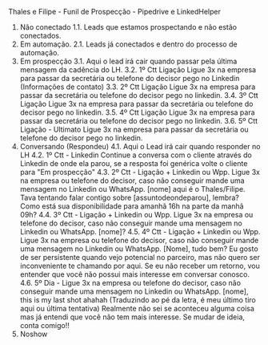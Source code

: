 Thales e Filipe - Funil de Prospecção - Pipedrive e LinkedHelper
1. Não conectado
1.1. Leads que estamos prospectando e não estão conectados.
2. Em automação.
2.1. Leads já conectados e dentro do processo de automação.
3. Em prospecção
3.1. Aqui o lead irá cair quando passar pela última mensagem da cadência do LH.
3.2. 1º Ctt Ligação Ligue 3x na empresa para passar da secretária ou telefone do decisor pego no
Linkedin (Informações de contato)
3.3. 2º Ctt Ligação Ligue 3x na empresa para passar da secretária ou telefone do decisor pego no
linkedin.
3.4. 3º Ctt Ligação Ligue 3x na empresa para passar da secretária ou telefone do decisor pego no
linkedin.
3.5. 4º Ctt Ligação Ligue 3x na empresa para passar da secretária ou telefone do decisor pego no
linkedin.
3.6. 5º Ctt Ligação - Ultimato Ligue 3x na empresa para passar da secretária ou telefone do decisor
pego no linkedin.
4. Conversando (Respondeu)
4.1. Aqui o Lead irá cair quando responder no LH
4.2. 1º Ctt - Linkedin Continue a conversa com o cliente através do Linkedin de onde ela parou, se a
resposta foi genérica volte o cliente para "Em prospecção"
4.3. 2º Ctt - Ligação + Linkedin ou Wpp. Ligue 3x na empresa ou telefone do decisor, caso não
conseguir mande uma mensagem no Linkedin ou WhatsApp. [nome] aqui é o Thales/Filipe. Tava
tentando falar contigo sobre [assuntodeondeparou], lembra? Como está sua disponibilidade para
amanhã 16h na parte da manhã 09h?
4.4. 3º Ctt - Ligação + Linkedin ou Wpp. Ligue 3x na empresa ou telefone do decisor, caso não
conseguir mande uma mensagem no Linkedin ou WhatsApp. [nome]?
4.5. 4º Ctt - Ligação + Linkedin ou Wpp. Ligue 3x na empresa ou telefone do decisor, caso não
conseguir mande uma mensagem no Linkedin ou WhatsApp. [Nome], tudo bem? Eu gosto de ser
persistente quando vejo potencial no parceiro, mas não quero ser inconveniente te chamando por
aqui. Se eu não receber um retorno, vou entender que você não possui mais interesse em conversar
conosco.
4.6. 5º Dia - Ligue 3x na empresa ou telefone do decisor, caso não conseguir mande uma mensagem
no Linkedin ou WhatsApp. [nome], this is my last shot ahahah (Traduzindo ao pé da letra, é meu
último tiro aqui ou última tentativa) Realmente não sei se aconteceu alguma coisa mas já entendi que
você não tem mais interesse. Se mudar de ideia, conta comigo!!
5. Noshow